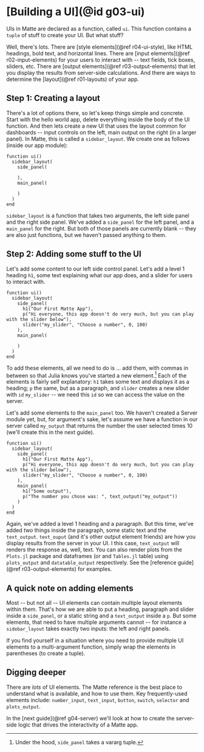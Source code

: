 # [Building a UI](@id g03-ui)

UIs in Matte are declared as a function, called `ui`. This function contains a `tuple` of
stuff to create your UI. But what stuff?

Well, there's lots. There are [style elements](@ref r04-ui-style), like HTML headings, bold
text, and horizontal lines. There are [input elements](@ref r02-input-elements) for your
users to interact with -- text fields, tick boxes, sliders, etc. There are
[output elements](@ref r03-output-elements) that let you display the results from server-side
calculations. And there are ways to determine the [layout](@ref r01-layouts) of your app.

## Step 1: Creating a layout

There's a lot of options there, so let's keep things simple and concrete. Start with the
hello world app, delete everything inside the body of the UI function. And then lets create
a new UI that uses the layout common for dashboards -- input controls on the left, main output
on the right (in a larger panel). In Matte, this is called a `sidebar_layout`. We create one
as follows (inside our app module):
```
function ui()
  sidebar_layout(
    side_panel(

    ),
    main_panel(

    )  
  )
end
```

`sidebar_layout` is a function that takes two arguments, the left side panel and the right
side panel. We've added a `side_panel` for the left panel, and a `main_panel` for the right.
But both of those panels are currently blank -- they are also just functions, but we haven't
passed anything to them.

## Step 2: Adding some stuff to the UI

Let's add some content to our left side control panel. Let's add a level 1 heading `h1`,
some text explaining what our app does, and a slider for users to interact with.
```
function ui()
  sidebar_layout(
    side_panel(
      h1("Our First Matte App"),
      p("Hi everyone, this app doesn't do very much, but you can play with the slider below"),
      slider("my_slider", "Choose a number", 0, 100)
    ),
    main_panel(

    )  
  )
end
```

To add these elements, all we need to do is ... add them, with commas in between so that
Julia knows you've started a new element.[^1] Each of the elements is fairly self explanatory:
`h1` takes some text and displays it as a heading; `p` the same, but as a paragraph, and
`slider` creates a new slider with `id` `my_slider` -- we need this `id` so we can access the
value on the server.

Let's add some elements to the `main_panel` too. We haven't created a Server module yet, but,
for argument's sake, let's assume we have a function in our server called `my_output` that
returns the number the user selected times 10 (we'll create this in the next guide).
```
function ui()
  sidebar_layout(
    side_panel(
      h1("Our First Matte App"),
      p("Hi everyone, this app doesn't do very much, but you can play with the slider below"),
      slider("my_slider", "Choose a number", 0, 100)
    ),
    main_panel(
      h1("Some output"),
      p("The number you chose was: ", text_output("my_output"))
    )  
  )
end
```

Again, we've added a level 1 heading and a paragraph. But this time, we've added _two_ things
inside the paragraph, some static text and the `text_output`. `text_ouput` (and it's other
output element friends) are how you display results from the server in your UI. I this case,
`text_output` will renders the response as, well, text. You can also render plots from the
`Plots.jl` package and dataframes (or and `Tables.jl` table) using `plots_output` and
`datatable_output` respectively. See the [reference guide](@ref r03-output-elements) for
examples.

## A quick note on adding elements

Most -- but not all -- UI elements can contain multiple layout elements within them. That's
how we are able to put a heading, paragraph and slider inside a `side_panel`, or a static
string and a `text_output` inside a `p`. But some elements, that need to have multiple arguments
cannot -- for instance a `sidebar_layout` takes exactly two inputs: the left and right panels.

If you find yourself in a situation where you need to provide multiple UI elements to a
multi-argument function, simply wrap the elements in parentheses (to create a tuple).

## Digging deeper

There are _lots_ of UI elements. The Matte reference is the best place to understand what is
available, and how to use them. Key frequently-used elements include: `number_input`,
`text_input`, `button`, `switch`, `selector` and `plots_output`.

In the [next guide](@ref g04-server) we'll look at how to create the server-side logic that
drives the interactivity of a Matte app.

[^1]: Under the hood, `side_panel` takes a vararg tuple.

